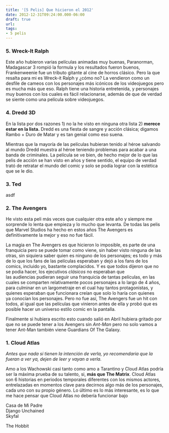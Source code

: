 ```yaml
---
title: '[5 Pelis] Que hicieron el 2012'
date: 2012-12-31T09:24:00.000-06:00
draft: true
url: 
tags: 
- 5 pelis
---
```


### 5\. Wreck-It Ralph

Este año hubieron varias películas animadas muy buenas, Paranorman, Madagascar 3 rompió la formula y los resultados fueron buenos, Frankenweenie fue un tributo gitante al cine de horros clásico. Pero la que resalta para mi es Wreck-it Ralph y ¿cómo no? La vendieron como un desfile de cameos con los personajes más icónicos de los videojuegos pero es mucha más que eso. Ralph tiene una historia entretenida, y personajes muy buenos con los cuales es fácil relacionarse, además de que de verdad se siente como una película sobre videojuegos.

  

  

### 4. Dredd 3D

En la lista por dos razones 1) no la he visto en ninguna otra lista 2) **merece estar en la lista.** Dredd es una fiesta de sangre y acción clásica; digamos Rambo + Duro de Matar y es tan genial como eso suena. 

  

Mientras que la mayoría de las películas hubieran tenido al héroe salvando al mundo Dredd muestra al héroe teniendo problemas para acabar a una banda de criminales. La película se ve bien, de hecho mejor de lo que las pelis de acción se han visto en años y tiene sentido, el equipo de verdad trató de retratar el mundo del comic y solo se podía lograr con la estética que se le dio.

  

  

### 3\. Ted

asdf

  

### 2\. The Avengers

He visto esta peli más veces que cualquier otra este año y siempre me sorprende lo lenta que empieza y lo mucho que levanta. De todas las pelis que Marvel Studios ha hecho en estos años The Avengers es definitivamente la mejor y eso no fue fácil.

  

La magia en The Avengers es que hicieron lo imposible, es parte de una franquicia pero se puede tomar como viene, sin haber visto ninguna de las otras, sin siquiera saber quien es ninguno de los personajes; es todo y más de lo que los fans de las películas esperaban y dejó a los fans de los comics, incluido yo, bastante complacidos. Y es que todos dijeron que no se podia hacer, los ejecutivos _clásicos_ no esperaban que las audiencias pudieran seguir una franquicia de tantas películas, en las cuales se comparten relativamente pocos personajes a lo largo de 4 años, para culminar en un largometraje en el cual hay tantos protagonistas, y quienes esperaban que funcionara creían que solo lo haría con quienes ya conocían los personajes. Pero no fue así, The Avengers fue un hit con todos, al igual que las películas que vinieron antes de ella y probó que es posible hacer un universo estilo comic en la pantalla.

  

Finalmente si hubiera escrito esto cuando salió en Abril hubiera gritado por que no se puede tener a los Avengers sin _Ant-Man_ pero no solo vamos a tener Ant-Man también viene Guardians Of The Galaxy.

  

  

### 1\. Cloud Atlas

_Antes que nada si tienen la intención de verla, yo recomendaria que la fueran a ver ya, dejen de leer y vayan a verla._

Amo a los Wachowski casi tanto como amo a Tarantino y Cloud Atlas podría ser la máxima prueba de su talento, si, **más que The Matrix**. Cloud Atlas son 6 historias en periodos temporales diferentes con los mismos actores, entrelazadas en momentos clave para decirnos algo más de los personajes, cada uno con su propio género. Lo último es lo más interesante, es lo que me hace pensar que Cloud Atlas no debería funcionar bajo 

  

  

Casa de Mi Padre  
Django Unchained  
Skyfal

The Hobbit